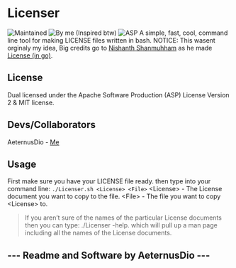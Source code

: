# Licenser
![Maintained](https://img.shields.io/badge/Maintained-Yes-green) ![By me (Inspired btw)](https://img.shields.io/badge/By-AeternusDio-blue) ![ASP](https://img.shields.io/badge/ASP-blue)
A simple, fast, cool, command line tool for making LICENSE files written in bash. NOTICE: This wasent orginaly my idea, Big credits go to [Nishanth Shanmuhham](https://github.com/nishanths) as he made [License (in go)](https://github.com/nishanths/license).

## License
Dual licensed under the Apache Software Production (ASP) License Version 2 & MIT license.

## Devs/Collaborators
AeternusDio - [Me](https://github.com/AeternusDio)

## Usage
First make sure you have your LICENSE file ready.
then type into your command line:
```./Licenser.sh <License> <File>```
&lt;License&gt; - The License document you want to copy to the file.
&lt;File&gt; - The file you want to copy &lt;License&gt; to.
> If you aren’t sure of the names of the particular License documents then you can type: ./Licenser -help. which will pull up a man page including all the names of the License documents.

--- Readme and Software by AeternusDio ---
-

